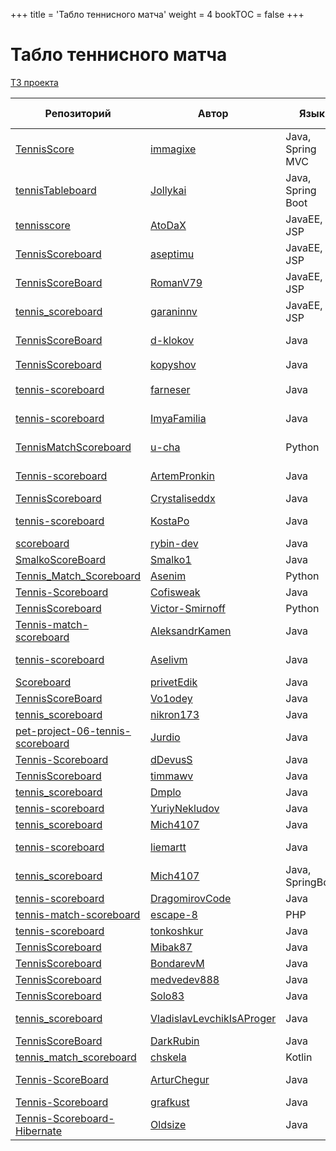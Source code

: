 +++
title = 'Табло теннисного матча'
weight = 4
bookTOC = false
+++

# Табло теннисного матча

[ТЗ проекта](../projects/tennis-scoreboard.md)

| Репозиторий                                                      | Автор                                   | Язык              | Ревью                                                                    | Автор ревью |
|------------------------------------------------------------------|-----------------------------------------|-------------------|--------------------------------------------------------------------------|----------|
| [TennisScore](https://github.com/immagixe/TennisScore)           | [immagixe](https://github.com/immagixe) | Java, Spring MVC  |                                                                          |
| [tennisTableboard](https://github.com/Jollykai/tennisTableboard) | [Jollykai](https://github.com/Jollykai) | Java, Spring Boot |                                                                          |
| [tennisscore](https://github.com/AtoDaX/tennisscore)             | [AtoDaX](https://github.com/AtoDaX)    | JavaEE, JSP | 🎬 [Видео](https://t.me/zhukovsd_it_chat/5538) | [zhukovsd](https://t.me/zhukovsd) |
| [TennisScoreboard](https://github.com/aseptimu/TennisScoreboard) | [aseptimu](https://github.com/aseptimu) | JavaEE, JSP |  |
| [TennisScoreBoard](https://github.com/RomanV79/TennisScoreBoard) | [RomanV79](https://github.com/RomanV79) | JavaEE, JSP | 🎬 [Видео](https://www.youtube.com/watch?v=mI7SICN0ekc) | [zhukovsd](https://t.me/zhukovsd) |
| [tennis_scoreboard](https://github.com/garaninnv/tennis_scoreboard) | [garaninnv](https://github.com/garaninnv) | JavaEE, JSP |  |
| [TennisScoreBoard](https://github.com/d-klokov/TennisScoreBoard) | [d-klokov](https://github.com/d-klokov) | Java | 📝 [Заметки](https://t.me/zhukovsd_it_chat/13171) | [zhukovsd](https://t.me/zhukovsd) |
| [TennisScoreboard](https://github.com/kopyshov/TennisScoreboard) | [kopyshov](https://github.com/kopyshov) | Java | 🎬 [Видео](https://t.me/zhukovsd_it_chat/19560) | [zhukovsd](https://t.me/zhukovsd) |
| [tennis-scoreboard](https://github.com/farneser/tennis-scoreboard) | [farneser](https://github.com/farneser) | Java | 📝 [Заметки](https://gist.github.com/zhukovsd/f18617439273169bfbd9054707bb5c53) | [zhukovsd](https://t.me/zhukovsd) |
| [tennis-scoreboard](https://github.com/ImyaFamilia/tennis-scoreboard/tree/main) | [ImyaFamilia](https://github.com/ImyaFamilia) | Java | 📝 [Заметки](https://gist.github.com/zhukovsd/36966961ed3ca1223471ae561aa19fbd) | [zhukovsd](https://t.me/zhukovsd) |
| [TennisMatchScoreboard](https://github.com/u-cha/tennisMatchScoreboard/) | [u-cha](https://github.com/u-cha) | Python | 📝 [Заметки](https://gist.github.com/zhukovsd/8c6a07afd054725ae73a57b48f182e87) | [zhukovsd](https://t.me/zhukovsd) |
| [Tennis-scoreboard](https://github.com/ArtemPronkin/Tennis-scoreboard) | [ArtemPronkin](https://github.com/ArtemPronkin) | Java | 📝 [Заметки](https://gist.github.com/zhukovsd/e3ee8db70b496612dd82b4610dd5f94f) | [zhukovsd](https://t.me/zhukovsd) |
| [TennisScoreboard](https://github.com/Crystaliseddx/TennisScoreboard) | [Crystaliseddx](https://github.com/Crystaliseddx) | Java |  |
| [tennis-scoreboard](https://github.com/KostaPo/tennis-scoreboard) | [KostaPo](https://github.com/KostaPo) | Java | 📝 [Заметки](https://gist.github.com/zhukovsd/1992c9dd50d679cb0b870d2cfb8be493) | [zhukovsd](https://t.me/zhukovsd) |
| [scoreboard](https://github.com/rybin-dev/scoreboard) | [rybin-dev](https://github.com/rybin-dev) | Java |  |
| [SmalkoScoreBoard](https://github.com/Smalko1/SmalkoScoreBoard/tree/migration_to_H2_database) | [Smalko1](https://github.com/Smalko1) | Java |  |
| [Tennis_Match_Scoreboard](https://github.com/Asenim/Tennis_Match_Scoreboard) | [Asenim](https://github.com/Asenim) | Python |  |
| [Tennis-Scoreboard](https://github.com/Cofisweak/Tennis-Scoreboard) | [Cofisweak](https://github.com/Cofisweak) | Java |  |
| [TennisScoreboard](https://github.com/Victor-Smirnoff/TennisScoreboard) | [Victor-Smirnoff](https://github.com/Victor-Smirnoff) | Python |  |
| [Tennis-match-scoreboard](https://github.com/AleksandrKamen/Tennis-match-scoreboard) | [AleksandrKamen](https://github.com/AleksandrKamen) | Java |  |
| [tennis-scoreboard](https://github.com/Aselivm/tennis-scoreboard) | [Aselivm](https://github.com/Aselivm) | Java | 📝 [Заметки](https://gist.github.com/Asenim/b9cc5d0281141c5049f6625774c1ebb8) | [coderilya](https://t.me/coderilya) |
| [Scoreboard](https://github.com/privetEdik/Scoreboard/tree/master) | [privetEdik](https://github.com/privetEdik) | Java   |                   |
| [TennisScoreBoard](https://github.com/Vo1odey/TennisScoreBoard)    | [Vo1odey](https://github.com/Vo1odey)       | Java   |                   |
| [tennis_scoreboard](https://github.com/nikron173/tennis_scoreboard)                            | [nikron173](https://github.com/nikron173) | Java   |                   |
| [pet-project-06-tennis-scoreboard](https://github.com/Jurdio/pet-project-06-tennis-scoreboard) | [Jurdio](https://github.com/Jurdio)       | Java   |  📝 [Заметки](https://gist.github.com/zhukovsd/bb0d6e3347f1187c73addbe9a46e43da) | [zhukovsd](https://t.me/zhukovsd) |
| [Tennis-Scoreboard](https://github.com/dDevusS/Tennis-Scoreboard) | [dDevusS](https://github.com/dDevusS)       | Java   |  |
| [TennisScoreboard](https://github.com/timmawv/TennisScoreboard) | [timmawv](https://github.com/timmawv) | Java   |                   |
| [tennis_scoreboard](https://github.com/Dmplo/tennis_scoreboard) | [Dmplo](https://github.com/Dmplo)     | Java   |                   |
| [tennis-scoreboard](https://github.com/YuriyNekludov/tennis-scoreboard) | [YuriyNekludov](https://github.com/YuriyNekludov) | Java   |                   |
| [tennis_scoreboard](https://github.com/Mich4107/tennis_scoreboard)      | [Mich4107](https://github.com/Mich4107)           | Java   |                   |
[tennis-scoreboard](https://github.com/liemartt/tennis-scoreboard) | [liemartt](https://github.com/liemartt) | Java | 📝 [Заметки](https://gist.github.com/krios2146/4bd2b2f111a0e676a91119989aa6f480) | [Krios](https://t.me/krios2146) |
| [tennis_scoreboard](https://github.com/Mich4107/tennis_scoreboard) | [Mich4107](https://github.com/Mich4107) | Java, SpringBoot |  |  |
| [tennis-scoreboard](https://github.com/DragomirovCode/tennis-scoreboard) | [DragomirovCode](https://github.com/DragomirovCode) | Java |  |  |
| [tennis-match-scoreboard](https://github.com/escape-8/tennis-match-scoreboard) | [escape-8](https://github.com/escape-8) | PHP |  |  |
| [tennis-scoreboard](https://github.com/tonkoshkur/tennis-scoreboard) | [tonkoshkur](https://github.com/tonkoshkur) | Java |  |  |
| [TennisScoreboard](https://github.com/Mibak87/TennisScoreboard) | [Mibak87](https://github.com/Mibak87) | Java |  |  |
| [TennisScoreboard](https://github.com/BondarevM/TennisScoreboard) | [BondarevM](https://github.com/BondarevM) | Java |  |  |
| [TennisScoreboard](https://github.com/medvedev888/TennisScoreboard) | [medvedev888](https://github.com/medvedev888) | Java |  |  |
| [TennisScoreboard](https://github.com/Solo83/TennisScoreboard) | [Solo83](https://github.com/Solo83) | Java |  |  |
| [tennis_scoreboard](https://github.com/VladislavLevchikIsAProger/tennis_scoreboard) | [VladislavLevchikIsAProger](https://github.com/VladislavLevchikIsAProger) | Java | 📝 [Заметки](https://gist.github.com/Asenim/35d2346498104c4fa46fc6a099638072) | [Иван](http://t.me/makeitvsolo) |
| [TennisScoreBoard](https://github.com/DarkRubin/TennisScoreBoard) | [DarkRubin](https://github.com/DarkRubin) | Java |  |  |
| [tennis_match_scoreboard](https://github.com/chskela/tennis_match_scoreboard) | [chskela](https://github.com/chskela) | Kotlin |  |  |
| [Tennis-ScoreBoard](https://github.com/ArturChegur/Tennis-ScoreBoard) | [ArturChegur](https://github.com/ArturChegur) | Java | 📝 [Заметки](https://gist.github.com/krios2146/76dcf0e97e1ad099208c081495a6dfc6) | [Krios](http://t.me/krios2146) |
| [Tennis-Scoreboard](https://github.com/grafkust/Tennis-Scoreboard/tree/main) | [grafkust](https://github.com/grafkust) | Java |  |  |
| [Tennis-Scoreboard-Hibernate](https://github.com/Oldsize/Tennis-Scoreboard-Hibernate) | [Oldsize](https://github.com/Oldsize) | Java | 📝 [Заметки](https://gist.github.com/Asenim/15de753733acf8faf645826ffbe200d8) | Кostya D |



